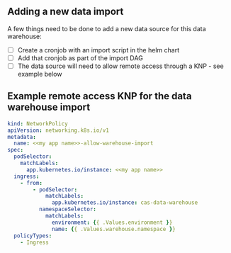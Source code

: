 

## Adding a new data import

A few things need to be done to add a new data source for this data warehouse:

- [ ] Create a cronjob with an import script in the helm chart
- [ ] Add that cronjob as part of the import DAG
- [ ] The data source will need to allow remote access through a KNP - see example below

## Example remote access KNP for the data warehouse import

```yaml
kind: NetworkPolicy
apiVersion: networking.k8s.io/v1
metadata:
  name: <<my app name>>-allow-warehouse-import
spec:
  podSelector:
    matchLabels:
      app.kubernetes.io/instance: <<my app name>>
  ingress:
    - from:
        - podSelector:
            matchLabels:
              app.kubernetes.io/instance: cas-data-warehouse
          namespaceSelector:
            matchLabels:
              environment: {{ .Values.environment }}
              name: {{ .Values.warehouse.namespace }}
  policyTypes:
    - Ingress
```

